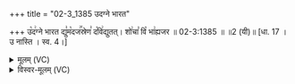 +++
title = "02-3_1385 उदग्ने भारत"

+++
उ꣡द꣢ग्ने भारत द्यु꣣म꣡दज꣢꣯स्रेण꣣ द꣡वि꣢द्युतत्। शो꣢चा꣣ वि꣡ भा꣢ह्यजर ॥ 02-3:1385 ॥ ॥2 (यी)॥ [धा. 17 । उ नास्ति । स्व. 4।]

<details><summary>मूलम् (VC)</summary>

उ꣡द꣢ग्ने भारत द्यु꣣म꣡दज꣢꣯स्रेण꣣ द꣡वि꣢द्युतत् । शो꣢चा꣣ वि꣡ भा꣣ह्यजर ॥१३८५॥
</details>

<details><summary>विस्वर-मूलम् (VC)</summary>

उदग्ने भारत द्युमदजस्रेण दविद्युतत् । शोचा वि भाह्यजर ॥१३८५॥
</details>